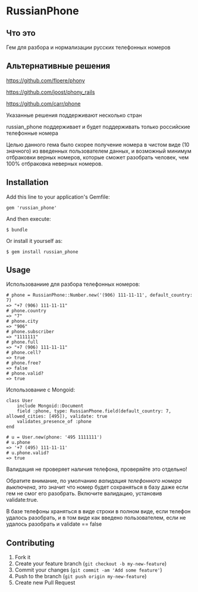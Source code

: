 # RussianPhone

## Что это

Гем для разбора и нормализации русских телефонных номеров

## Альтернативные решения

https://github.com/floere/phony

https://github.com/joost/phony_rails

https://github.com/carr/phone

Указанные решения поддерживают несколько стран

russian_phone поддерживает и будет поддерживать только российские телефонные номера

Целью данного гема было скорее получение номера в чистом виде (10 значного) из введенных пользователем данных, и
возможный минимум отбраковки верных номеров, которые сможет разобрать человек, чем 100% отбраковка неверных номеров.

## Installation

Add this line to your application's Gemfile:

    gem 'russian_phone'

And then execute:

    $ bundle

Or install it yourself as:

    $ gem install russian_phone

## Usage

Использованиие для разбора телефонных номеров:

    # phone = RussianPhone::Number.new('(906) 111-11-11', default_country: 7)
    => "+7 (906) 111-11-11"
    # phone.country
    => "7"
    # phone.city
    => "906"
    # phone.subscriber
    => "1111111"
    # phone.full
    => "+7 (906) 111-11-11"
    # phone.cell?
    => true
    # phone.free?
    => false
    # phone.valid?
    => true

Использование с Mongoid:

    class User
        include Mongoid::Document
        field :phone, type: RussianPhone.field(default_country: 7, allowed_cities: [495]), validate: true
        validates_presence_of :phone
    end

    # u = User.new(phone: '495 1111111')
    # u.phone
    => '+7 (495) 111-11-11'
    # u.phone.valid?
    => true

Валидация не проверяет наличия телефона, проверяйте это отдельно!

Обратите внимание, по умолчанию *валидация телефонного номера выключена*, это значит что номер будет
сохраняться в базу даже если гем не смог его разобрать. Включите валидацию, установив validate:true.

В базе телефоны храняться в виде строки в полном виде, если телефон удалось разобрать, и в том виде как
введено пользователем, если не удалось разобрать и validate == false

## Contributing

1. Fork it
2. Create your feature branch (`git checkout -b my-new-feature`)
3. Commit your changes (`git commit -am 'Add some feature'`)
4. Push to the branch (`git push origin my-new-feature`)
5. Create new Pull Request
